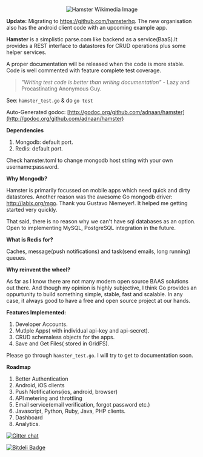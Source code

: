 <p align="center">
  <img src="https://upload.wikimedia.org/wikipedia/commons/thumb/8/85/Syrian_hamster_filling_his_cheek_pouches_with_Dandelion_leaves.JPG/320px-Syrian_hamster_filling_his_cheek_pouches_with_Dandelion_leaves.JPG" alt="Hamster Wikimedia Image"/>
</p>

**Update:** Migrating to https://github.com/hamsterhq. The new organisation also has the android client code with an upcoming example app. 

**Hamster** is a simplistic parse.com like backend as a service(BaaS).It provides a REST interface to datastores for CRUD operations plus some helper services.

A proper documentation will be released when the code is more stable. Code is well commented with feature complete test coverage.

>*"Writing test code is better than writing documentation"* - Lazy and Procastinating Anonymous Guy.

See: `hamster_test.go` & do `go test`

Auto-Generated godoc: [http://godoc.org/github.com/adnaan/hamster](http://godoc.org/github.com/adnaan/hamster)

**Dependencies**

1. Mongodb: default port.
2. Redis: default port.

Check hamster.toml to change mongodb host string with your own username:password.


**Why Mongodb?**

Hamster is primarily focussed on mobile apps which need quick and dirty datastores. Another reason was the awesome Go mongodb driver:
http://labix.org/mgo. Thank you Gustavo Niemeyer!. It helped me getting started very quickly.

That said, there is no reason why we can't have sql databases as an option. Open to implementing MySQL, PostgreSQL integration
in the future.


**What is Redis for?**

Caches, message(push notifications) and task(send emails, long running) queues.


**Why reinvent the wheel?**


As far as I know there are not many modern open source BAAS solutions out there. And though my opinion is highly subjective, I think
Go provides an oppurtunity to build something simple, stable, fast and scalable. In any case, it always good to have a free and open source
project at our hands.


**Features Implemented:**

1. Developer Accounts.
2. Mutlple Apps( with individual api-key and api-secret).
3. CRUD schemaless objects for the apps.
4. Save and Get Files( stored in GridFS).

Please go through `hamster_test.go`. I will try to get to documentation soon.

**Roadmap**

1. Better Authentication
2. Android, iOS clients
3. Push Notifications(ios, android, browser)
4. API metering and throttling
5. Email service(email verification, forgot password etc.)
6. Javascript, Python, Ruby, Java, PHP clients.
7. Dashboard
8. Analytics.

[![Gitter chat](https://badges.gitter.im/adnaan/hamster.png)](https://gitter.im/adnaan/hamster)

[![Bitdeli Badge](https://d2weczhvl823v0.cloudfront.net/adnaan/hamster/trend.png)](https://bitdeli.com/free "Bitdeli Badge")
